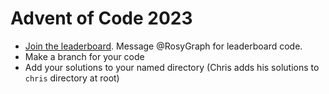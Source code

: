 # Advent of Code 2023

* [Join the leaderboard](https://adventofcode.com/2023/leaderboard). Message @RosyGraph for leaderboard code.
* Make a branch for your code
* Add your solutions to your named directory (Chris adds his solutions to `chris` directory at root)

